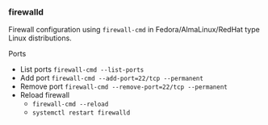 ### firewalld
Firewall configuration using ```firewall-cmd``` in Fedora/AlmaLinux/RedHat type Linux distributions.

Ports
* List ports ```firewall-cmd --list-ports```
* Add port ```firewall-cmd --add-port=22/tcp --permanent```
* Remove port ```firewall-cmd --remove-port=22/tcp --permanent```
* Reload firewall
  * ```firewall-cmd --reload```
  * ```systemctl restart firewalld```

